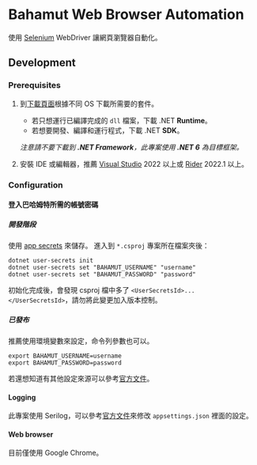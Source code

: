 # Bahamut Web Browser Automation

使用 [Selenium](https://www.selenium.dev/) WebDriver 讓網頁瀏覽器自動化。

## Development

### Prerequisites

1. 到[下載頁面](https://dotnet.microsoft.com/en-us/download)根據不同 OS 下載所需要的套件。
   - 若只想運行已編譯完成的 `dll` 檔案，下載 .NET **Runtime**。
   - 若想要開發、編譯和運行程式，下載 .NET **SDK**。

   *注意請不要下載到 **.NET Framework**，此專案使用 **.NET 6** 為目標框架。*
2. 安裝 IDE 或編輯器，推薦 [Visual Studio](https://visualstudio.microsoft.com/zh-hant/downloads/) 2022 以上或 [Rider](https://www.jetbrains.com/rider/) 2022.1 以上。

### Configuration

#### 登入巴哈姆特所需的帳號密碼

##### 開發階段

使用 [app secrets](https://docs.microsoft.com/zh-tw/aspnet/core/security/app-secrets?view=aspnetcore-6.0) 來儲存。
進入到 `*.csproj` 專案所在檔案夾後：

```shell
dotnet user-secrets init
dotnet user-secrets set "BAHAMUT_USERNAME" "username"
dotnet user-secrets set "BAHAMUT_PASSWORD" "password"
```

初始化完成後，會發現 csproj 檔中多了 `<UserSecretsId>...</UserSecretsId>`，請勿將此變更加入版本控制。

##### 已發布

推薦使用環境變數來設定，命令列參數也可以。

```shell
export BAHAMUT_USERNAME=username
export BAHAMUT_PASSWORD=password
```

若還想知道有其他設定來源可以參考[官方文件](https://docs.microsoft.com/zh-tw/dotnet/core/extensions/configuration#configure-console-apps)。

#### Logging

此專案使用 Serilog，可以參考[官方文件](https://github.com/serilog/serilog-settings-configuration/blob/dev/README.md)來修改 `appsettings.json` 裡面的設定。

#### Web browser

目前僅使用 Google Chrome。
